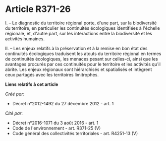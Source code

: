 # Article R371-26

I. – Le diagnostic du territoire régional porte, d'une part, sur la biodiversité du territoire, en particulier les
continuités écologiques identifiées à l'échelle régionale, et, d'autre part, sur les interactions entre la biodiversité et
les activités humaines.

II. – Les enjeux relatifs à la préservation et à la remise en bon état des continuités écologiques traduisent les atouts du
territoire régional en termes de continuités écologiques, les menaces pesant sur celles-ci, ainsi que les avantages procurés
par ces continuités pour le territoire et les activités qu'il abrite. Les enjeux régionaux sont hiérarchisés et spatialisés
et intègrent ceux partagés avec les territoires limitrophes.

**Liens relatifs à cet article**

_Créé par_:

  - Décret n°2012-1492 du 27 décembre 2012 - art. 1

_Cité par_:

  - Décret n°2016-1071 du 3 août 2016 - art. 1
  - Code de l'environnement - art. R371-25 (V)
  - Code général des collectivités territoriales - art. R4251-13 (V)
